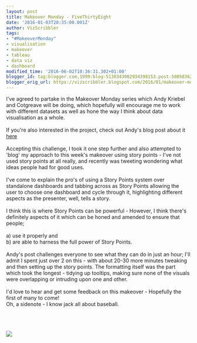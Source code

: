 ```yaml
---
layout: post
title: Makeover Monday - FiveThirtyEight
date: '2016-01-03T20:35:00.001Z'
author: VizScribbler
tags:
- "#MakeoverMonday"
- visualisation
- makeover
- tableau
- data viz
- dashboard
modified_time: '2016-06-02T10:36:31.302+01:00'
blogger_id: tag:blogger.com,1999:blog-5138343082934398153.post-5005836287476157599
blogger_orig_url: https://vizscribbler.blogspot.com/2016/01/makeover-monday.html
---
```


I've agreed to partake in the Makeover Monday series which Andy Kriebel and Cotgreave will be doing, which hopefully will encourage me to work with different datasets as well as hone the way I think about data visualisation as a whole.&nbsp;<br /><br />If you're also interested in the project, check out Andy's blog post about it <a href="http://vizwiz.blogspot.co.uk/p/makeover-monday-challenges.html" target="_blank">here</a><br /><br />Accepting this challenge, I took it one step further and also attempted to 'blog' my approach to this week's makeover using story points - I've not used story points at all really, and recently was tweeting wondering what ideas people had for good uses.<br /><br />I've come to explain the pro's of using a Story Points system over standalone dashboards and tabbing across as Story Points allowing the user to choose one dashboard and cycle through it, highlighting different aspects as the presenter, well, tells a story.<br /><br />I think this is where Story Points can be powerful - However, I think there's definitely aspects of it which can be honed and amended to ensure that people;<br /><br />a) use it properly and<br />b) are able to harness the full power of Story Points.<br /><br />Andy's post challenges everyone to see what they can do in just an hour; I'll admit I spent just over 2 on this - with about 20-30 more minutes tweaking and then setting up the story points. The formatting itself was the part which took the longest - tidying up tooltips, making sure none of the visuals were overlapping or intruding upon one and other.<br /><br />I'd love to hear and get some feedback on this makeover - Hopefully the first of many to come!<br />Oh, a sidenote - I know jack all about baseball.<br /><br /><br /><br /><div class="tableauPlaceholder" style="height: 795px; width: 1204px;"><noscript><a href='#'><img alt=' ' src='https:&#47;&#47;public.tableau.com&#47;static&#47;images&#47;Ma&#47;Makeover_1-FiveThirtyEight&#47;TheProcess&#47;1_rss.png' style='border: none' /></a></noscript><object class="tableauViz" height="795" style="display: none;" width="1204"><param name='host_url' value='https%3A%2F%2Fpublic.tableau.com%2F' /> <param name='site_root' value='' /><param name='name' value='Makeover_1-FiveThirtyEight&#47;TheProcess' /><param name='tabs' value='yes' /><param name='toolbar' value='yes' /><param name='static_image' value='https:&#47;&#47;public.tableau.com&#47;static&#47;images&#47;Ma&#47;Makeover_1-FiveThirtyEight&#47;TheProcess&#47;1.png' /> <param name='animate_transition' value='yes' /><param name='display_static_image' value='yes' /><param name='display_spinner' value='yes' /><param name='display_overlay' value='yes' /><param name='display_count' value='yes' /><param name='showVizHome' value='no' /><param name='showTabs' value='y' /><param name='bootstrapWhenNotified' value='true' /></object></div>
